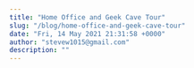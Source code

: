 ```yaml
---
title: "Home Office and Geek Cave Tour"
slug: "/blog/home-office-and-geek-cave-tour"
date: "Fri, 14 May 2021 21:31:58 +0000"
author: "stevew1015@gmail.com"
description: ""
---
```


